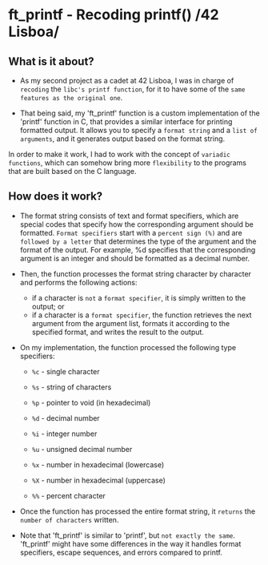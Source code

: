 # ft_printf - Recoding printf() /42 Lisboa/

## What is it about?

* As my second project as a cadet at 42 Lisboa, I was in charge of `recoding` the `libc's printf function`, for it to have some of the `same features as the original one`. 

* That being said, my 'ft_printf' function is a custom implementation of the 'printf' function in C, that provides a similar interface for printing formatted output. It allows you to specify a `format string` and a `list of arguments`, and it generates output based on the format string.

In order to make it work, I had to work with the concept of `variadic functions`, which can somehow bring more `flexibility` to the programs that are built based on the C language.

## How does it work?

* The format string consists of text and format specifiers, which are special codes that specify how the corresponding argument should be formatted. `Format specifiers` start with a `percent sign (%)` and are `followed by a letter` that determines the type of the argument and the format of the output. For example, %d specifies that the corresponding argument is an integer and should be formatted as a decimal number.

* Then, the function processes the format string character by character and performs the following actions:

    * if a character is `not` a `format specifier`, it is simply written to the output; or
    * if a character is a `format specifier`, the function retrieves the next argument from the argument list, formats it according to the specified format, and writes the result to the output.

* On my implementation, the function processed the following type specifiers:

    * ``%c`` - single character

    * ``%s`` - string of characters

    * ``%p`` - pointer to void (in hexadecimal)

    * ``%d`` - decimal number

    * ``%i`` - integer number

    * ``%u`` - unsigned decimal number

    * ``%x`` - number in hexadecimal (lowercase)

    * ``%X`` - number in hexadecimal (uppercase)

    * ``%%`` - percent character


* Once the function has processed the entire format string, it `returns` the `number of characters` written. 

* Note that 'ft_printf' is similar to 'printf', but `not exactly the same`. 'ft_printf' might have some differences in the way it handles format specifiers, escape sequences, and errors compared to printf.

